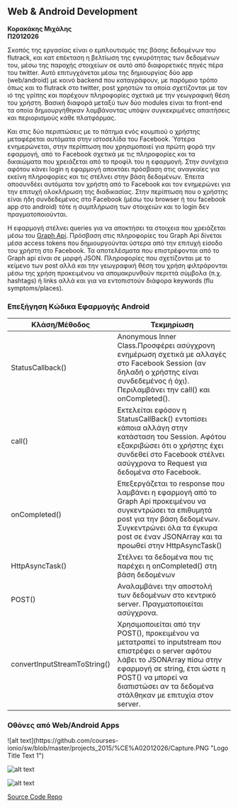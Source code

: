 <h2>Web & Android Development</h2>
<b>Κορακάκης Μιχάλης</b><br />
<b>Π2012026</b>

Σκοπός της εργασίας είναι ο εμπλουτισμός της βάσης δεδομένων του flutrack, και κατ επέκταση η βελτίωση της εγκυρότητας των δεδομένων του, μέσω της παροχής στοιχείων σε αυτό από διαφορετικές πηγές πέρα του twitter. Αυτό επιτυγχάνεται μέσω της δημιουργίας δύο app (web/android) με κοινό backend που καταγράφουν, με παρόμοιο τρόπο όπως και το flutrack στο twitter, post χρηστών τα οποία σχετίζονται με τον ιό της γρίπης και παρέχουν πληροφορίες σχετικά με την γεωγραφική θέση του χρήστη.
Βασική διαφορά μεταξύ των δύο modules είναι τα front-end τα οποία δημιουργήθηκαν λαμβάνοντας υπόψιν συγκεκριμένες απαιτήσεις και περιορισμούς κάθε πλατφόρμας. 


Και στις δύο περιπτώσεις με το πάτημα ενός κουμπιού ο χρήστης μεταφέρεται αυτόματα στην ιστοσελίδα του Facebook. Ύστερα ενημερώνεται, στην περίπτωση που χρησιμοποιεί για πρώτη φορά την εφαρμογή, από το Facebook σχετικά με τις πληροφορίες και τα δικαιώματα που χρειάζεται από το προφίλ του η εφαρμογή. Στην συνέχεια αφότου κάνει login η εφαρμογή αποκτάει πρόσβαση στις αναγκαίες για εκείνη πληροφορίες και τις στέλνει στην βάση δεδομένων. Έπειτα αποσυνδέει αυτόματα τον χρήστη από το Facebook και τον ενημερώνει για την επιτυχή ολοκλήρωση της διαδικασίας. Στην περίπτωση που ο χρήστης είναι ήδη συνδεδεμένος στο Facebook (μέσω του browser ή του facebook app στο android) τότε η συμπλήρωση των στοιχειών και το login δεν πραγματοποιούνται. 

Η εφαρμογή στέλνει queries για να αποκτήσει τα στοιχεια που χρειάζεται μέσω του [Graph Api](https://developers.facebook.com/docs/graph-api). Πρόσβαση στις πληροφορίες του Graph Api δίνεται μέσα access tokens που δημιουργούνται ύστερα από την επιτυχή είσοδο του χρήστη στο Facebook. Τα αποτελέσματα που επιστρέφονται από το Graph api είναι σε μορφή JSON. Πληροφορίες που σχετίζονται με το κείμενο των post αλλά και την γεωγραφική θέση του χρήση φιλτράρονται μέσω της χρήση προκειμένου να απομακρυνθούν περιττά σύμβολα (π.χ. hashtags) ή links αλλά και για να εντοπιστούν διάφορα keywords (flu symptoms/places).


<h3>Επεξήγηση Κώδικα Εφαρμογής Android</h3>

Κλάση/Μέθοδος | Τεκμηρίωση
------------ | -------------
StatusCallback() | Anonymous Inner Class.Προσφέρει ασύγχρονη ενημέρωση σχετικά με αλλαγές στο Facebook Session (αν δηλαδή ο χρήστης είναι συνδεδεμένος ή όχι). Περιλαμβάνει την call() και onCompleted().
call() | Εκτελείται εφόσον η StatusCallBack() εντοπίσει κάποια αλλάγη στην κατάσταση του Session. Αφότου εξακριβώσει ότι ο χρήστης έχει συνδεθεί στο Facebook στέλνει ασύγχρονα το Request για δεδομένα στο Facebook.
onCompleted() | Επεξεργάζεται το response που λαμβάνει η εφαρμογή από το Graph Api προκειμένου να συγκεντρώσει τα επιθυμητά post για την βάση δεδομένων. Συγκεντρώνει όλα τα έγκυρα post σε έναν JSONArray και τα προωθεί στην HttpAsyncTask()
HttpAsyncTask() | Στέλνει τα δεδομένα που τις παρέχει η onCompleted() στη βάση δεδομένων
POST()| Αναλαμβάνει την αποστολή των δεδομένων στο κεντρικό server. Πραγματοποιείται ασύγχρονα.
convertInputStreamToString() | Χρησιμοποιείται από την POST(), προκειμένου να μετατραπεί το inputstream που επιστρέφει ο server αφότου λάβει το JSONArray πίσω στην εφαρμογή σε string, έτσι ώστε η POST() να μπορεί να διαπιστώσει αν τα δεδομένα στάλθηκαν με επιτυχία στον server.

<h3>Οθόνες από Web/Android Apps</h3>
![alt text](https://github.com/courses-ionio/sw/blob/master/projects_2015/%CE%A02012026/Capture.PNG "Logo Title Text 1")


![alt text](https://github.com/courses-ionio/sw/blob/master/projects_2015/%CE%A02012026/Capture3.PNG "Logo Title Text 1")


![alt text](https://github.com/courses-ionio/sw/blob/master/projects_2015/%CE%A02012026/Capture2.PNG "Logo Title Text 1")


[Source Code Repo](https://github.com/mkorakakis/Software-Engineering-Project)
